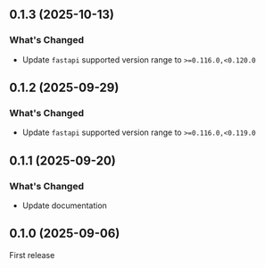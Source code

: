 ## 0.1.3 (2025-10-13)

### What's Changed

- Update `fastapi` supported version range to `>=0.116.0,<0.120.0`

## 0.1.2 (2025-09-29)

### What's Changed

- Update `fastapi` supported version range to `>=0.116.0,<0.119.0`

## 0.1.1 (2025-09-20)

### What's Changed

- Update documentation

## 0.1.0 (2025-09-06)

First release
